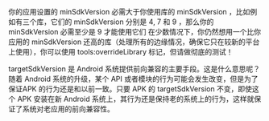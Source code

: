 你的应用设置的 minSdkVersion 必需大于你使用库的 minSdkVersion ，比如例如有三个库，它们的 minSdkVersion 分别是 4, 7 和 9 ，那么你的 minSdkVersion 必需至少是 9 才能使用它们
在少数情况下，你仍然想用一个比你应用的 minSdkVersion 还高的库（处理所有的边缘情况，确保它只在较新的平台上使用），你可以使用 tools:overrideLibrary 标记，但请做彻底的测试！

targetSdkVersion 是 Android 系统提供前向兼容的主要手段。这是什么意思呢？随着 Android 系统的升级，某个 API 或者模块的行为可能会发生改变，但是为了保证APK 的行为还是和以前一致。只要 APK 的 targetSdkVersion 不变，即使这个 APK 安装在新 Android 系统上，其行为还是保持老的系统上的行为，这样就保证了系统对老应用的前向兼容性。